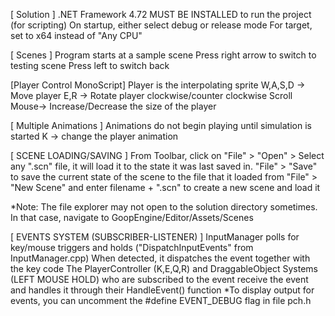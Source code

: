 
[ Solution ]
.NET Framework 4.72 MUST BE INSTALLED to run the project (for scripting)
On startup, either select debug or release mode
For target, set to x64 instead of "Any CPU"

[ Scenes ]
Program starts at a sample scene
Press right arrow to switch to testing scene
Press left to switch back

[Player Control MonoScript]
Player is the interpolating sprite
W,A,S,D -> Move player 
E,R -> Rotate player clockwise/counter clockwise
Scroll Mouse-> Increase/Decrease the size of the player

[ Multiple Animations ]
Animations do not begin playing until simulation is started
K -> change the player animation

[ SCENE LOADING/SAVING ]
From Toolbar, click on "File" > "Open" > Select any ".scn" file, it will load it to the
state it was last saved in.
"File" > "Save" to save the current state of the scene to the file that it loaded from
"File" > "New Scene" and enter filename + ".scn" to create a new scene and load it

*Note: The file explorer may not open to the solution directory sometimes.
       In that case, navigate to GoopEngine/Editor/Assets/Scenes

[ EVENTS SYSTEM (SUBSCRIBER-LISTENER) ]
InputManager polls for key/mouse triggers and holds ("DispatchInputEvents" from InputManager.cpp)
When detected, it dispatches the event together with the key code
The PlayerController (K,E,Q,R) and DraggableObject Systems (LEFT MOUSE HOLD) who are subscribed to the event
receive the event and handles it through their HandleEvent() function
*To display output for events, you can uncomment the #define EVENT_DEBUG flag in file pch.h

